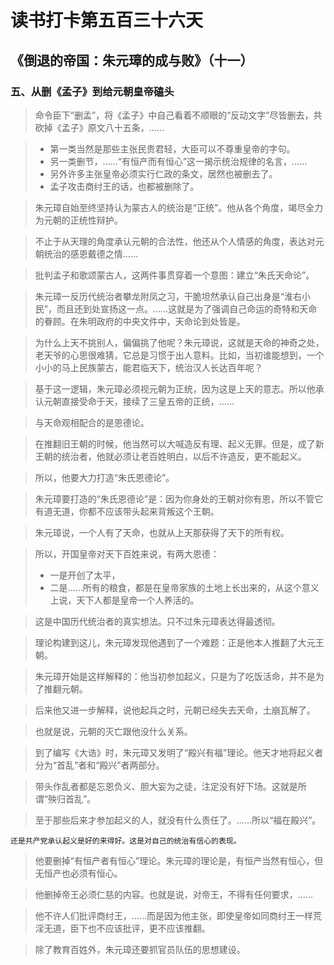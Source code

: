 # 读书打卡第五百三十六天
## 《倒退的帝国：朱元璋的成与败》（十一）
### 五、从删《孟子》到给元朝皇帝磕头

> 命令臣下“删孟”，将《孟子》中自己看着不顺眼的“反动文字”尽皆删去，共砍掉《孟子》原文八十五条，……

> * 第一类当然是那些主张民贵君轻，大臣可以不尊重皇帝的字句。
> * 另一类删节，……“有恒产而有恒心”这一揭示统治规律的名言，……
> * 另外许多主张皇帝必须实行仁政的条文，居然也被删去了。
> * 孟子攻击商纣王的话，也都被删除了。

> 朱元璋自始至终坚持认为蒙古人的统治是“正统”。他从各个角度，竭尽全力为元朝的正统性辩护。

> 不止于从天理的角度承认元朝的合法性，他还从个人情感的角度，表达对元朝统治的感恩戴德之情……

> 批判孟子和歌颂蒙古人，这两件事贯穿着一个意图：建立“朱氏天命论”。

> 朱元璋一反历代统治者攀龙附凤之习，干脆坦然承认自己出身是“淮右小民”，而且还到处宣扬这一点。……这就是为了强调自己命运的奇特和天命的眷顾。在朱明政府的中央文件中，天命论到处皆是。

> 为什么上天不挑别人，偏偏挑了他呢？朱元璋说，这就是天命的神奇之处，老天爷的心思很难猜，它总是习惯于出人意料。比如，当初谁能想到，一个小小的马上民族蒙古，能君临天下，统治汉人长达百年呢？

> 基于这一逻辑，朱元璋必须视元朝为正统，因为这是上天的意志。所以他承认元朝直接受命于天，接续了三皇五帝的正统，……

> 与天命观相配合的是恩德论。

> 在推翻旧王朝的时候，他当然可以大喊造反有理、起义无罪。但是，成了新王朝的统治者，他就必须让老百姓明白，以后不许造反，更不能起义。

> 所以，他要大力打造“朱氏恩德论”。

> 朱元璋要打造的“朱氏恩德论”是：因为你身处的王朝对你有恩，所以不管它有道无道，你都不应该带头起来背叛这个王朝。

> 朱元璋说，一个人有了天命，也就从上天那获得了天下的所有权。

> 所以，开国皇帝对天下百姓来说，有两大恩德：
> * 一是开创了太平，
> * 二是……所有的粮食，都是在皇帝家族的土地上长出来的，从这个意义上说，天下人都是皇帝一个人养活的。

> 这是中国历代统治者的真实想法。只不过朱元璋表达得最透彻。

> 理论构建到这儿，朱元璋发现他遇到了一个难题：正是他本人推翻了大元王朝。

> 朱元璋开始是这样解释的：他当初参加起义，只是为了吃饭活命，并不是为了推翻元朝。

> 后来他又进一步解释，说他起兵之时，元朝已经失去天命，土崩瓦解了。

> 也就是说，元朝的灭亡跟他没什么关系。

> 到了编写《大诰》时，朱元璋又发明了“殿兴有福”理论。他天才地将起义者分为“首乱”者和“殿兴”者两部分。

> 带头作乱者都是忘恩负义、胆大妄为之徒，注定没有好下场。这就是所谓“殃归首乱”。

> 至于那些后来才参加起义的人，就没有什么责任了。……所以“福在殿兴”。
```
还是共产党承认起义是好的来得好。这是对自己的统治有信心的表现。
```
> 他要删掉“有恒产者有恒心”理论。朱元璋的理论是，有恒产当然有恒心，但无恒产也必须有恒心。

> 他删掉帝王必须仁慈的内容。也就是说，对帝王，不得有任何要求，……

> 他不许人们批评商纣王，……而是因为他主张，即使皇帝如同商纣王一样荒淫无道，臣下也不应该批评，更不应该推翻。

> 除了教育百姓外，朱元璋还要抓官员队伍的思想建设。